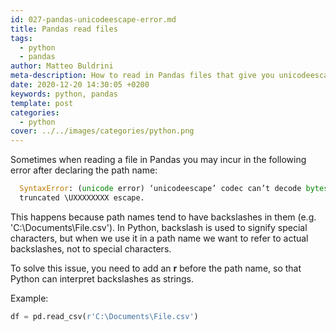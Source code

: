 ```yaml
---
id: 027-pandas-unicodeescape-error.md
title: Pandas read files
tags:
  - python
  - pandas
author: Matteo Buldrini
meta-description: How to read in Pandas files that give you unicodeescape error.
date: 2020-12-20 14:30:05 +0200
keywords: python, pandas
template: post
categories:
  - python
cover: ../../images/categories/python.png
---
```


Sometimes when reading a file in Pandas you may incur in the following error after declaring the path name:

```python
  SyntaxError: (unicode error) ‘unicodeescape’ codec can’t decode bytes in position 2-3:
  truncated \UXXXXXXXX escape.
```

This happens because path names tend to have backslashes in them (e.g. 'C:\Documents\File.csv'). In Python, backslash is used to signify special characters, but when we use it in a path name we want to refer to actual backslashes, not to special characters.

To solve this issue, you need to add an <b>r</b> before the path name, so that Python can interpret backslashes as strings.

Example:

```python
df = pd.read_csv(r'C:\Documents\File.csv')
```
